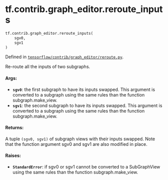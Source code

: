 <div itemscope itemtype="http://developers.google.com/ReferenceObject">
<meta itemprop="name" content="tf.contrib.graph_editor.reroute_inputs" />
<meta itemprop="path" content="Stable" />
</div>

# tf.contrib.graph_editor.reroute_inputs

``` python
tf.contrib.graph_editor.reroute_inputs(
    sgv0,
    sgv1
)
```



Defined in [`tensorflow/contrib/graph_editor/reroute.py`](/code/stable/tensorflow/contrib/graph_editor/reroute.py).

Re-route all the inputs of two subgraphs.

#### Args:

* <b>`sgv0`</b>: the first subgraph to have its inputs swapped. This argument is
    converted to a subgraph using the same rules than the function
    subgraph.make_view.
* <b>`sgv1`</b>: the second subgraph to have its inputs swapped. This argument is
    converted to a subgraph using the same rules than the function
    subgraph.make_view.

#### Returns:

A tuple `(sgv0, sgv1)` of subgraph views with their inputs swapped.
  Note that the function argument sgv0 and sgv1 are also modified in place.

#### Raises:

* <b>`StandardError`</b>: if sgv0 or sgv1 cannot be converted to a SubGraphView using
    the same rules than the function subgraph.make_view.